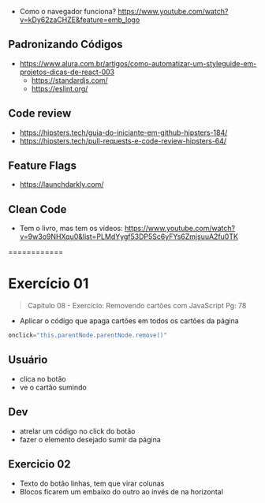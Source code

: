 - Como o navegador funciona? https://www.youtube.com/watch?v=kDy62zaCHZE&feature=emb_logo

## Padronizando Códigos
- https://www.alura.com.br/artigos/como-automatizar-um-styleguide-em-projetos-dicas-de-react-003
    - https://standardjs.com/
    - https://eslint.org/

## Code review
- https://hipsters.tech/guia-do-iniciante-em-github-hipsters-184/
- https://hipsters.tech/pull-requests-e-code-review-hipsters-64/

## Feature Flags
- https://launchdarkly.com/


## Clean Code
- Tem o livro, mas tem os vídeos: https://www.youtube.com/watch?v=9w3o9NHXqu0&list=PLMdYygf53DP5Sc6yFYs6ZmjsuuA2fu0TK

============

# Exercício 01
> Capitulo 08 - Exercício: Removendo cartões com JavaScript
Pg: 78

- Aplicar o código que apaga cartões em todos os cartões da página
```js
onclick="this.parentNode.parentNode.remove()"
```

## Usuário
- clica no botão
- ve o cartão sumindo 

## Dev
- atrelar um código no click do botão
- fazer o elemento desejado sumir da página


## Exercicio 02
- Texto do botão linhas, tem que virar colunas
- Blocos ficarem um embaixo do outro ao invés de na horizontal
